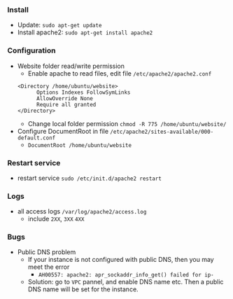 
### Install
- Update: `sudo apt-get update`
- Install apache2: `sudo apt-get install apache2`

### Configuration
- Website folder read/write permission
  - Enable apache to read files, edit file `/etc/apache2/apache2.conf`
  ```
  <Directory /home/ubuntu/website>
        Options Indexes FollowSymLinks
        AllowOverride None
        Require all granted
  </Directory>
  ```
  - Change local folder permission `chmod -R 775 /home/ubuntu/website/`
- Configure DocumentRoot in file `/etc/apache2/sites-available/000-default.conf`
  - `DocumentRoot /home/ubuntu/website`
  
### Restart service
- restart service `sudo /etc/init.d/apache2 restart`

### Logs
- all access logs `/var/log/apache2/access.log`
  - include `2XX`, `3XX` `4XX`


### Bugs
- Public DNS problem
  - If your instance is not configured with public DNS, then you may meet the error
    - `AH00557: apache2: apr_sockaddr_info_get() failed for ip-`
  - Solution: go to `VPC` pannel, and enable DNS name etc. Then a public DNS name will be set for the instance.
  
